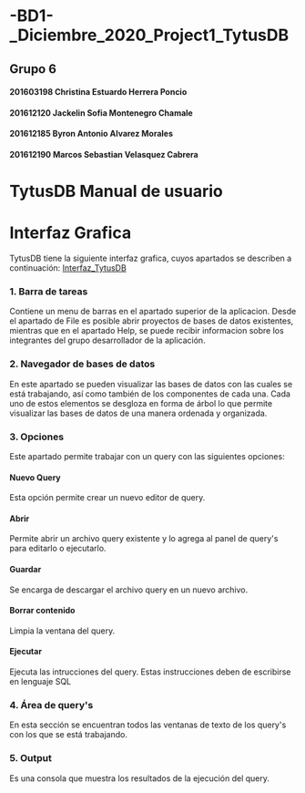 # -BD1-\_Diciembre_2020_Project1_TytusDB
## Grupo 6
#### 201603198 Christina Estuardo Herrera Poncio
#### 201612120 Jackelin Sofia Montenegro Chamale
#### 201612185 Byron Antonio Alvarez Morales
#### 201612190 Marcos Sebastian Velasquez Cabrera
# TytusDB Manual de usuario

# Interfaz Grafica
TytusDB tiene la siguiente interfaz grafica, cuyos apartados se describen a continuación:
[Interfaz_TytusDB](https://drive.google.com/file/d/11s2ZSie4RXDitKeTUiTmOkLa3gZEk7aB/view?usp=sharing)


### 1. Barra de tareas
Contiene un menu de barras en el apartado superior de la aplicacion. Desde el apartado de File es posible abrir proyectos de bases de datos existentes, mientras que en el apartado Help, se puede recibir informacion sobre los integrantes del grupo desarrollador de la aplicación.


### 2. Navegador de bases de datos
En este apartado se pueden visualizar las bases de datos con las cuales se está trabajando, así como también de los componentes de cada una. Cada uno de estos elementos se desgloza en forma de árbol lo que permite visualizar las bases de datos de una manera ordenada y organizada.

### 3. Opciones
Este apartado permite trabajar con un query con las siguientes opciones:

#### Nuevo Query
Esta opción permite crear un nuevo editor de query.
#### Abrir
Permite abrir un archivo query existente y lo agrega al panel de query's para editarlo o ejecutarlo.
#### Guardar
Se encarga de descargar el archivo query en un nuevo archivo.
#### Borrar contenido
Limpia la ventana del query.
#### Ejecutar
Ejecuta las intrucciones del query. Estas instrucciones deben de escribirse en lenguaje SQL

### 4. Área de query's
En esta sección se encuentran todos las ventanas de texto de los query's con los que se está trabajando.

### 5. Output
Es una consola que muestra los resultados de la ejecución del query.
